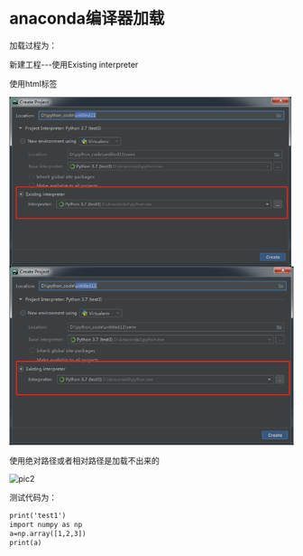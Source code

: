 # anaconda编译器加载 #

加载过程为：

新建工程---使用Existing interpreter


使用html标签

<img src="pic2.png" width = "500" height = "300" alt="图片无法加载时显示的文字" align=center />

<img src="pic2.png"/>

使用绝对路径或者相对路径是加载不出来的

![pic2](https://github.com/forspy/python/tree/master/test_py_Anaconda/pic2.png)

测试代码为：

    print('test1')
    import numpy as np
    a=np.array([1,2,3])
    print(a)

